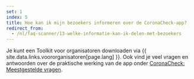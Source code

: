 ```yaml
---
set: 1
index: 5
title: Hoe kan ik mijn bezoekers informeren over de CoronaCheck-app?
redirect_from: 
  - /nl/faq-scanner/13-welke-informatie-kan-ik-delen-met-bezoekers
---
```

Je kunt een Toolkit voor organisatoren downloaden via {{ site.data.links.voororganisatoren[page.lang] }}. Ook vind je veel vragen en antwoorden over de praktische werking van de app onder [CoronaCheck: Meestgestelde vragen](/nl/faq).
